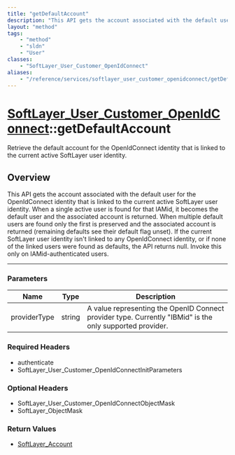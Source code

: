 ```yaml
---
title: "getDefaultAccount"
description: "This API gets the account associated with the default user for the OpenIdConnect identity that is linked to the current... "
layout: "method"
tags:
    - "method"
    - "sldn"
    - "User"
classes:
    - "SoftLayer_User_Customer_OpenIdConnect"
aliases:
    - "/reference/services/softlayer_user_customer_openidconnect/getDefaultAccount"
---
```

# [SoftLayer_User_Customer_OpenIdConnect](/reference/services/SoftLayer_User_Customer_OpenIdConnect)::getDefaultAccount


Retrieve the default account for the OpenIdConnect identity that is linked to the current active SoftLayer user identity. 


## Overview 
This API gets the account associated with the default user for the OpenIdConnect identity that is linked to the current active SoftLayer user identity. When a single active user is found for that IAMid, it becomes the default user and the associated account is returned. When multiple default users are found only the first is preserved and the associated account is returned (remaining defaults see their default flag unset). If the current SoftLayer user identity isn't linked to any OpenIdConnect identity, or if none of the linked users were found as defaults, the API returns null. Invoke this only on IAMid-authenticated users. 

-----

### Parameters 
|Name | Type | Description |
| --- | --- | --- |
|providerType| string| A value representing the OpenID Connect provider type. Currently "IBMid" is the only supported provider.|


### Required Headers
* authenticate
* SoftLayer_User_Customer_OpenIdConnectInitParameters


### Optional Headers
* SoftLayer_User_Customer_OpenIdConnectObjectMask
* SoftLayer_ObjectMask

### Return Values
* <a href='/reference/datatypes/SoftLayer_Account'>SoftLayer_Account </a>




